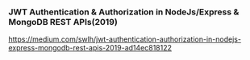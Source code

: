 ### JWT Authentication & Authorization in NodeJs/Express & MongoDB REST APIs(2019)

https://medium.com/swlh/jwt-authentication-authorization-in-nodejs-express-mongodb-rest-apis-2019-ad14ec818122
